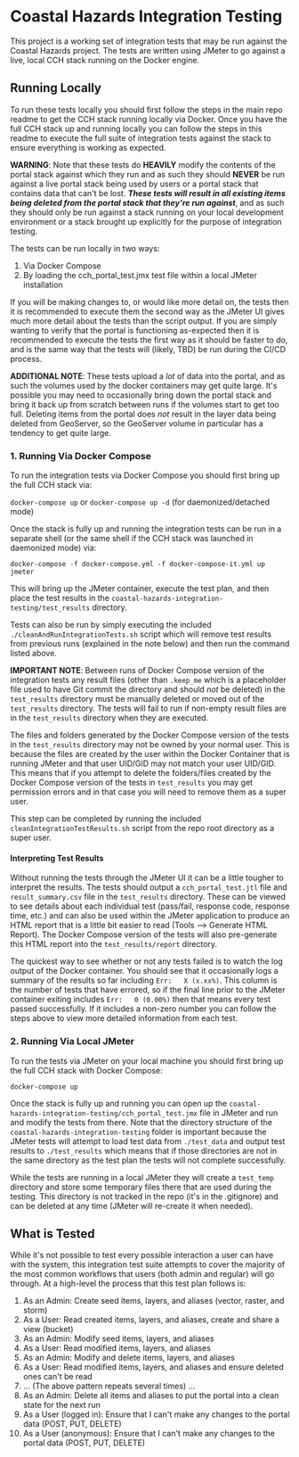# Coastal Hazards Integration Testing

This project is a working set of integration tests that may be run against
the Coastal Hazards project. The tests are written using JMeter to go against a live, local CCH
stack running on the Docker engine.

## Running Locally

To run these tests locally you should first follow the steps in the main repo readme to get the CCH stack running locally via Docker. Once you have the full CCH stack up and running locally you can follow the steps in this readme to execute the full suite of integration tests against the stack to ensure everything is working as expected.

**WARNING**: Note that these tests do **HEAVILY** modify the contents of the portal stack against which they run and as such they should **NEVER** be run against a live portal stack being used by users or a portal stack that contains data that can't be lost. _**These tests will result in all existing items being deleted from the portal stack that they're run against**_, and as such they should only be run against a stack running on your local development environment or a stack brought up explicitly for the purpose of integration testing.

The tests can be run locally in two ways:

1. Via Docker Compose
2. By loading the cch_portal_test.jmx test file within a local JMeter installation

If you will be making changes to, or would like more detail on, the tests then it is recommended to execute them the second way as the JMeter UI gives much more detail about the tests than the script output. If you are simply wanting to verify that the portal is functioning as-expected then it is recommended to execute the tests the first way as it should be faster to do, and is the same way that the tests will (likely, TBD) be run during the CI/CD process.

**ADDITIONAL NOTE**: These tests upload a _lot_ of data into the portal, and as such the volumes used by the docker containers may get quite large. It's possible you may need to occasionally bring down the portal stack and bring it back up from scratch between runs if the volumes start to get too full. Deleting items from the portal does _not_ result in the layer data being deleted from GeoServer, so the GeoServer volume in particular has a tendency to get quite large.

### 1. Running Via Docker Compose

To run the integration tests via Docker Compose you should first bring up the full CCH stack via:

`docker-compose up` or `docker-compose up -d` (for daemonized/detached mode)

Once the stack is fully up and running the integration tests can be run in a separate shell (or the same shell if the CCH stack was launched in daemonized mode) via:

`docker-compose -f docker-compose.yml -f docker-compose-it.yml up jmeter`

This will bring up the JMeter container, execute the test plan, and then place the test results in the `coastal-hazards-integration-testing/test_results` directory.

Tests can also be run by simply executing the included `./cleanAndRunIntegrationTests.sh` script which will remove test results from previous runs (explained in the note below) and then run the command listed above.

**IMPORTANT NOTE**: Between runs of Docker Compose version of the integration tests any result files (other than `.keep_me` which is a placeholder file used to have Git commit the directory and should _not_ be deleted) in the `test_results` directory must be manually deleted or moved out of the `test_results` directory. The tests will fail to run if non-empty result files are in the `test_results` directory when they are executed.

The files and folders generated by the Docker Compose version of the tests in the `test_results` directory may not be owned by your normal user. This is because the files are created by the user within the Docker Container that is running JMeter and that user UID/GID may not match your user UID/GID. This means that if you attempt to delete the folders/files created by the Docker Compose version of the tests in `test_results` you may get permission errors and in that case you will need to remove them as a super user.

This step can be completed by running the included `cleanIntegrationTestResults.sh` script from the repo root directory as a super user.

#### Interpreting Test Results

Without running the tests through the JMeter UI it can be a little tougher to interpret the results. The tests should output a `cch_portal_test.jtl` file and `result_summary.csv` file in the `test_results` directory. These can be viewed to see details about each individual test (pass/fail, response code, response time, etc.) and can also be used within the JMeter application to produce an HTML report that is a little bit easier to read (Tools --> Generate HTML Report). The Docker Compose version of the tests will also pre-generate this HTML report into the `test_results/report` directory.

The quickest way to see whether or not any tests failed is to watch the log output of the Docker container. You should see that it occasionally logs a summary of the results so far including `Err:   X (x.xx%)`. This column is the number of tests that have errored, so if the final line prior to the JMeter container exiting includes `Err:   0 (0.00%)` then that means every test passed successfully. If it includes a non-zero number you can follow the steps above to view more detailed information from each test.

### 2. Running Via Local JMeter

To run the tests via JMeter on your local machine you should first bring up the full CCH stack with Docker Compose:

`docker-compose up`

Once the stack is fully up and running you can open up the `coastal-hazards-integration-testing/cch_portal_test.jmx` file in JMeter and run and modify the tests from there. Note that the directory structure of the `coastal-hazards-integration-testing` folder is important because the JMeter tests will attempt to load test data from `./test_data` and output test results to `./test_results` which means that if those directories are not in the same directory as the test plan the tests will not complete successfully.

While the tests are running in a local JMeter they will create a `test_temp` directory and store some temporary files there that are used during the testing. This directory is not tracked in the repo (it's in the .gitignore) and can be deleted at any time (JMeter will re-create it when needed).

## What is Tested

While it's not possible to test every possible interaction a user can have with the system, this integration test suite attempts to cover the majority of the most common workflows that users (both admin and regular) will go through. At a high-level the process that this test plan follows is:

1. As an Admin: Create seed items, layers, and aliases (vector, raster, and storm)
2. As a User: Read created items, layers, and aliases, create and share a view (bucket)
3. As an Admin: Modify seed items, layers, and aliases
4. As a User: Read modified items, layers, and aliases
5. As an Admin: Modify and delete items, layers, and aliases
6. As a User: Read modified items, layers, and aliases and ensure deleted ones can't be read
7. ... (The above pattern repeats several times) ...
8. As an Admin: Delete all items and aliases to put the portal into a clean state for the next run
9. As a User (logged in): Ensure that I can't make any changes to the portal data (POST, PUT, DELETE)
10. As a User (anonymous): Ensure that I can't make any changes to the portal data (POST, PUT, DELETE)
